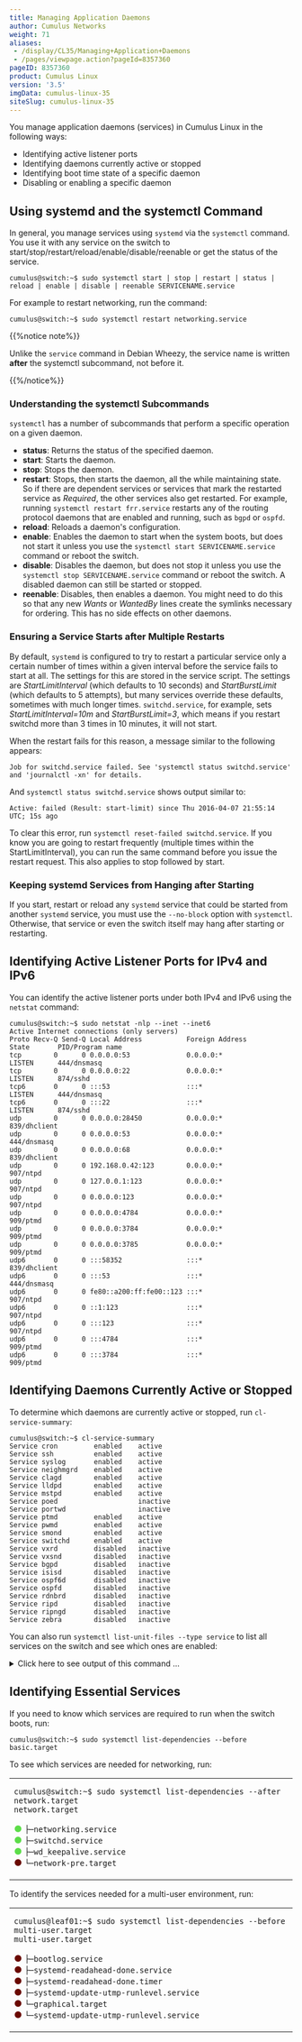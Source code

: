 ```yaml
---
title: Managing Application Daemons
author: Cumulus Networks
weight: 71
aliases:
 - /display/CL35/Managing+Application+Daemons
 - /pages/viewpage.action?pageId=8357360
pageID: 8357360
product: Cumulus Linux
version: '3.5'
imgData: cumulus-linux-35
siteSlug: cumulus-linux-35
---
```

You manage application daemons (services) in Cumulus Linux in the
following ways:

  - Identifying active listener ports
  - Identifying daemons currently active or stopped
  - Identifying boot time state of a specific daemon
  - Disabling or enabling a specific daemon

## Using systemd and the systemctl Command

In general, you manage services using `systemd` via the `systemctl`
command. You use it with any service on the switch to
start/stop/restart/reload/enable/disable/reenable or get the status of
the service.

    cumulus@switch:~$ sudo systemctl start | stop | restart | status | reload | enable | disable | reenable SERVICENAME.service

For example to restart networking, run the command:

    cumulus@switch:~$ sudo systemctl restart networking.service

{{%notice note%}}

Unlike the `service` command in Debian Wheezy, the service name is
written **after** the systemctl subcommand, not before it.

{{%/notice%}}

### Understanding the systemctl Subcommands

`systemctl` has a number of subcommands that perform a specific
operation on a given daemon.

  - **status**: Returns the status of the specified daemon.
  - **start**: Starts the daemon.
  - **stop**: Stops the daemon.
  - **restart**: Stops, then starts the daemon, all the while
    maintaining state. So if there are dependent services or services
    that mark the restarted service as *Required*, the other services
    also get restarted. For example, running `systemctl restart
    frr.service` restarts any of the routing protocol daemons that are
    enabled and running, such as `bgpd` or `ospfd`.
  - **reload**: Reloads a daemon's configuration.
  - **enable**: Enables the daemon to start when the system boots, but
    does not start it unless you use the `systemctl start
    SERVICENAME.service` command or reboot the switch.
  - **disable**: Disables the daemon, but does not stop it unless you
    use the `systemctl stop SERVICENAME.service` command or reboot the
    switch. A disabled daemon can still be started or stopped.
  - **reenable**: Disables, then enables a daemon. You might need to do
    this so that any new *Wants* or *WantedBy* lines create the symlinks
    necessary for ordering. This has no side effects on other daemons.

### Ensuring a Service Starts after Multiple Restarts

By default, `systemd` is configured to try to restart a particular
service only a certain number of times within a given interval before
the service fails to start at all. The settings for this are stored in
the service script. The settings are *StartLimitInterval* (which
defaults to 10 seconds) and *StartBurstLimit* (which defaults to 5
attempts), but many services override these defaults, sometimes with
much longer times. `switchd.service`, for example, sets
*StartLimitInterval=10m* and *StartBurstLimit=3*, which means if you
restart switchd more than 3 times in 10 minutes, it will not start.

When the restart fails for this reason, a message similar to the
following appears:

    Job for switchd.service failed. See 'systemctl status switchd.service' and 'journalctl -xn' for details.

And `systemctl status switchd.service` shows output similar to:

    Active: failed (Result: start-limit) since Thu 2016-04-07 21:55:14 UTC; 15s ago

To clear this error, run `systemctl reset-failed switchd.service`. If
you know you are going to restart frequently (multiple times within the
StartLimitInterval), you can run the same command before you issue the
restart request. This also applies to stop followed by start.

### Keeping systemd Services from Hanging after Starting

If you start, restart or reload any `systemd` service that could be
started from another `systemd` service, you must use the `--no-block`
option with `systemctl`. Otherwise, that service or even the switch
itself may hang after starting or restarting.

## Identifying Active Listener Ports for IPv4 and IPv6

You can identify the active listener ports under both IPv4 and IPv6
using the `netstat` command:

    cumulus@switch:~$ sudo netstat -nlp --inet --inet6
    Active Internet connections (only servers)
    Proto Recv-Q Send-Q Local Address           Foreign Address         State       PID/Program name
    tcp        0      0 0.0.0.0:53              0.0.0.0:*               LISTEN      444/dnsmasq     
    tcp        0      0 0.0.0.0:22              0.0.0.0:*               LISTEN      874/sshd        
    tcp6       0      0 :::53                   :::*                    LISTEN      444/dnsmasq     
    tcp6       0      0 :::22                   :::*                    LISTEN      874/sshd        
    udp        0      0 0.0.0.0:28450           0.0.0.0:*                           839/dhclient    
    udp        0      0 0.0.0.0:53              0.0.0.0:*                           444/dnsmasq     
    udp        0      0 0.0.0.0:68              0.0.0.0:*                           839/dhclient    
    udp        0      0 192.168.0.42:123        0.0.0.0:*                           907/ntpd        
    udp        0      0 127.0.0.1:123           0.0.0.0:*                           907/ntpd        
    udp        0      0 0.0.0.0:123             0.0.0.0:*                           907/ntpd        
    udp        0      0 0.0.0.0:4784            0.0.0.0:*                           909/ptmd        
    udp        0      0 0.0.0.0:3784            0.0.0.0:*                           909/ptmd        
    udp        0      0 0.0.0.0:3785            0.0.0.0:*                           909/ptmd        
    udp6       0      0 :::58352                :::*                                839/dhclient    
    udp6       0      0 :::53                   :::*                                444/dnsmasq     
    udp6       0      0 fe80::a200:ff:fe00::123 :::*                                907/ntpd        
    udp6       0      0 ::1:123                 :::*                                907/ntpd        
    udp6       0      0 :::123                  :::*                                907/ntpd        
    udp6       0      0 :::4784                 :::*                                909/ptmd        
    udp6       0      0 :::3784                 :::*                                909/ptmd

## Identifying Daemons Currently Active or Stopped

To determine which daemons are currently active or stopped, run
`cl-service-summary`:

    cumulus@switch:~$ cl-service-summary
    Service cron         enabled    active 
    Service ssh          enabled    active 
    Service syslog       enabled    active     
    Service neighmgrd    enabled    active   
    Service clagd        enabled    active   
    Service lldpd        enabled    active   
    Service mstpd        enabled    active   
    Service poed                    inactive 
    Service portwd                  inactive 
    Service ptmd         enabled    active   
    Service pwmd         enabled    active   
    Service smond        enabled    active   
    Service switchd      enabled    active   
    Service vxrd         disabled   inactive 
    Service vxsnd        disabled   inactive 
    Service bgpd         disabled   inactive 
    Service isisd        disabled   inactive 
    Service ospf6d       disabled   inactive 
    Service ospfd        disabled   inactive 
    Service rdnbrd       disabled   inactive 
    Service ripd         disabled   inactive 
    Service ripngd       disabled   inactive 
    Service zebra        disabled   inactive 

You can also run `systemctl list-unit-files --type service` to list all
services on the switch and see which ones are enabled:

<details>
<summary>Click here to see output of this command ... </summary>

    cumulus@switch:~$ systemctl list-unit-files --type service
    UNIT FILE                              STATE   
    aclinit.service                        enabled 
    acltool.service                        enabled 
    acpid.service                          disabled
    arp_refresh.service                    enabled 
    auditd.service                         enabled 
    autovt@.service                        disabled
    bootlog.service                        enabled 
    bootlogd.service                       masked  
    bootlogs.service                       masked  
    bootmisc.service                       masked  
    checkfs.service                        masked  
    checkroot-bootclean.service            masked  
    checkroot.service                      masked  
    clagd.service                          enabled 
    clcmd.service                          enabled 
    console-getty.service                  disabled
    console-shell.service                  disabled
    container-getty@.service               static  
    cron.service                           enabled 
    cryptdisks-early.service               masked  
    cryptdisks.service                     masked  
    cumulus-aclcheck.service               static  
    cumulus-core.service                   static  
    cumulus-fastfailover.service           enabled 
    cumulus-firstboot.service              disabled
    cumulus-platform.service               enabled 
    cumulus-support.service                static  
    dbus-org.freedesktop.hostname1.service static  
    dbus-org.freedesktop.locale1.service   static  
    dbus-org.freedesktop.login1.service    static  
    dbus-org.freedesktop.machine1.service  static  
    dbus-org.freedesktop.timedate1.service static  
    dbus.service                           static  
    debian-fixup.service                   static  
    debug-shell.service                    disabled
    decode-syseeprom.service               static  
    dhcpd.service                          disabled
    dhcpd6.service                         disabled
    dhcpd6@.service                        disabled
    dhcpd@.service                         disabled
    dhcrelay.service                       enabled 
    dhcrelay6.service                      disabled
    dhcrelay6@.service                     disabled
    dhcrelay@.service                      disabled
    dm-event.service                       disabled
    dns-watcher.service                    disabled
    dnsmasq.service                        enabled 
    emergency.service                      static  
    fuse.service                           masked  
    getty-static.service                   static  
    getty@.service                         enabled 
    halt-local.service                     static  
    halt.service                           masked  
    heartbeat-failed@.service              static  
    hostname.service                       masked  
    hsflowd.service                        enabled 
    hsflowd@.service                       enabled 
    hwclock-save.service                   enabled 
    hwclock.service                        masked  
    hwclockfirst.service                   masked  
    ifup@.service                          static  
    initrd-cleanup.service                 static  
    initrd-parse-etc.service               static  
    initrd-switch-root.service             static  
    initrd-udevadm-cleanup-db.service      static  
    killprocs.service                      masked  
    kmod-static-nodes.service              static  
    kmod.service                           static  
    ledmgrd.service                        enabled 
    lldpd.service                          enabled 
    lm-sensors.service                     enabled 
    lvm2-activation-early.service          enabled 
    lvm2-activation.service                enabled 
    lvm2-lvmetad.service                   static  
    lvm2-monitor.service                   enabled 
    lvm2-pvscan@.service                   static  
    lvm2.service                           disabled
    module-init-tools.service              static  
    motd.service                           masked  
    mountall-bootclean.service             masked  
    mountall.service                       masked  
    mountdevsubfs.service                  masked  
    mountkernfs.service                    masked  
    mountnfs-bootclean.service             masked  
    mountnfs.service                       masked  
    mstpd.service                          enabled 
    netd.service                           enabled 
    netq-agent.service                     disabled
    networking.service                     enabled 
    ntp.service                            enabled 
    ntp@.service                           disabled
    openvswitch-vtep.service               disabled
    phy-ucode-update.service               enabled 
    portwd.service                         enabled 
    procps.service                         static  
    ptmd.service                           enabled 
    pwmd.service                           enabled 
    frr.service                            enabled 
    quotaon.service                        static  
    rc-local.service                       static  
    rc.local.service                       static  
    rdnbrd.service                         disabled
    reboot.service                         masked  
    rescue.service                         static  
    rmnologin.service                      masked  
    rsyslog.service                        enabled 
    screen-cleanup.service                 masked  
    sendsigs.service                       masked  
    serial-getty@.service                  disabled
    single.service                         masked  
    smond.service                          enabled 
    snmpd.service                          disabled
    snmpd@.service                         disabled
    snmptrapd.service                      disabled
    snmptrapd@.service                     disabled
    ssh.service                            enabled 
    ssh@.service                           disabled
    sshd.service                           enabled 
    stop-bootlogd-single.service           masked  
    stop-bootlogd.service                  masked  
    stopssh.service                        enabled 
    sudo.service                           disabled
    switchd-diag.service                   static  
    switchd.service                        enabled 
    syslog.service                         enabled 
    sysmonitor.service                     static  
    systemd-ask-password-console.service   static  
    systemd-ask-password-wall.service      static  
    systemd-backlight@.service             static  
    systemd-binfmt.service                 static  
    systemd-fsck-root.service              static  
    systemd-fsck@.service                  static  
    systemd-halt.service                   static  
    systemd-hibernate.service              static  
    systemd-hostnamed.service              static  
    systemd-hybrid-sleep.service           static  
    systemd-initctl.service                static  
    systemd-journal-flush.service          static  
    systemd-journald.service               static  
    systemd-kexec.service                  static  
    systemd-localed.service                static  
    systemd-logind.service                 static  
    systemd-machined.service               static  
    systemd-modules-load.service           static  
    systemd-networkd-wait-online.service   disabled
    systemd-networkd.service               disabled
    systemd-nspawn@.service                disabled
    systemd-poweroff.service               static  
    systemd-quotacheck.service             static  
    systemd-random-seed.service            static  
    systemd-readahead-collect.service      disabled
    systemd-readahead-done.service         static  
    systemd-readahead-drop.service         disabled
    systemd-readahead-replay.service       disabled
    systemd-reboot.service                 static  
    systemd-remount-fs.service             static  
    systemd-resolved.service               disabled
    systemd-rfkill@.service                static  
    systemd-setup-dgram-qlen.service       static  
    systemd-shutdownd.service              static  
    systemd-suspend.service                static  
    systemd-sysctl.service                 static  
    systemd-timedated.service              static  
    systemd-timesyncd.service              disabled
    systemd-tmpfiles-clean.service         static  
    systemd-tmpfiles-setup-dev.service     static  
    systemd-tmpfiles-setup.service         static  
    systemd-udev-settle.service            static  
    systemd-udev-trigger.service           static  
    systemd-udevd.service                  static  
    systemd-update-utmp-runlevel.service   static  
    systemd-update-utmp.service            static  
    systemd-user-sessions.service          static  
    udev-finish.service                    static  
    udev.service                           static  
    umountfs.service                       masked  
    umountnfs.service                      masked  
    umountroot.service                     masked  
    update-ports.service                   enabled 
    urandom.service                        static  
    user@.service                          static  
    uuidd.service                          static  
    vboxadd-service.service                enabled 
    vboxadd-x11.service                    enabled 
    vboxadd.service                        enabled 
    vxrd.service                           disabled
    vxsnd.service                          disabled
    wd_keepalive.service                   enabled 
    x11-common.service                     masked  
    ztp-init.service                       enabled 
    ztp.service                            disabled
    191 unit files listed.
    lines 147-194/194 (END)
</details>

## Identifying Essential Services

If you need to know which services are required to run when the switch
boots, run:

    cumulus@switch:~$ sudo systemctl list-dependencies --before basic.target

To see which services are needed for networking, run:

<table>
<colgroup>
<col style="width: 100%" />
</colgroup>
<tbody>
<tr class="odd">
<td><pre><code>cumulus@switch:~$ sudo systemctl list-dependencies --after network.target
network.target</code></pre>
<p><span style="color: #5cdd49;"> <strong>●</strong> </span> <code>├─networking.service</code><br />
<span style="color: #5cdd49;"> <strong>●</strong> </span> <code>├─switchd.service</code><br />
<span style="color: #5cdd49;"> <strong>●</strong> </span> <code>├─wd_keepalive.service</code><br />
<span style="color: #6a0900;"> <strong>●</strong> </span> <code>└─network-pre.target</code></p></td>
</tr>
</tbody>
</table>

To identify the services needed for a multi-user environment, run:

<table>
<colgroup>
<col style="width: 100%" />
</colgroup>
<tbody>
<tr class="odd">
<td><pre><code>cumulus@leaf01:~$ sudo systemctl list-dependencies --before multi-user.target
multi-user.target</code></pre>
<p><span style="color: #6a0900;"> <strong>●</strong> </span> <code>├─bootlog.service</code><br />
<span style="color: #6a0900;"> <strong>●</strong> </span> <code>├─systemd-readahead-done.service</code><br />
<span style="color: #6a0900;"> <strong>●</strong> </span> <code>├─systemd-readahead-done.timer</code><br />
<span style="color: #6a0900;"> <strong>●</strong> </span> <code>├─systemd-update-utmp-runlevel.service</code><br />
<span style="color: #6a0900;"> <strong>●</strong> </span> <code>└─graphical.target</code><br />
<span style="color: #6a0900;"> <strong>●</strong> </span> <code>└─systemd-update-utmp-runlevel.service</code></p></td>
</tr>
</tbody>
</table>
